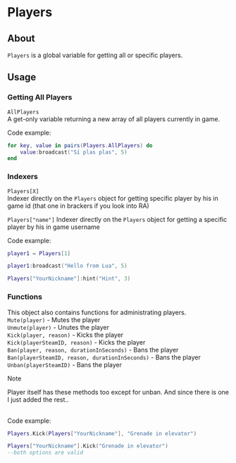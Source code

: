 # Players

## About
`Players` is a global variable for getting all or specific players.

## Usage

### Getting All Players
`AllPlayers`<br>
A get-only variable returning a new array of all players currently in game.

Code example:
```lua
for key, value in pairs(Players.AllPlayers) do
    value:broadcast("Sí plas plas", 5)
end
```

### Indexers
`Players[X]`<br>
Indexer directly on the `Players` object for getting specific player by his in game id (that one in brackers if you look into RA)

`Players["name"]`
Indexer directly on the `Players` object for getting a specific player by his in game username<br>

Code example:
```lua
player1 = Players[1]

player1:broadcast("Hello from Lua", 5)

Players["YourNickname"]:hint("Hint", 3)
```

### Functions
This object also contains functions for administrating players.<br>
`Mute(player)` - Mutes the player<br>
`Unmute(player)` - Unutes the player<br>
`Kick(player, reason)` - Kicks the player<br>
`Kick(playerSteamID, reason)` - Kicks the player<br>
`Ban(player, reason, durationInSeconds)` - Bans the player<br>
`Ban(playerSteamID, reason, durationInSeconds)` - Bans the player<br>
`Unban(playerSteamID)` - Bans the player<br>

> [!NOTE]
> Player itself has these methods too except for unban. And since there is one I just added the rest..

<br>
Code example:

```lua
Players.Kick(Players["YourNickname"], "Grenade in elevator")

Players["YourNickname"].Kick("Grenade in elevator")
--both options are valid
```
